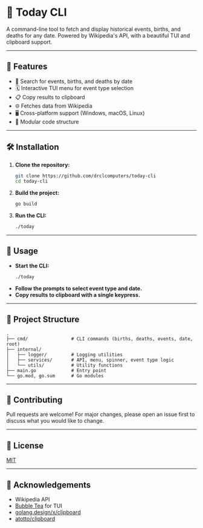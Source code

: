 # 📅 Today CLI

A command-line tool to fetch and display historical events, births, and deaths for any date. Powered by Wikipedia's API, with a beautiful TUI and clipboard support.

---

## 🚀 Features

- 🔎 Search for events, births, and deaths by date
- 🗓️ Interactive TUI menu for event type selection
- 📋 Copy results to clipboard
- 🌐 Fetches data from Wikipedia
- 🖥️ Cross-platform support (Windows, macOS, Linux)
- 🧩 Modular code structure

---

## 🛠️ Installation

1. **Clone the repository:**
   ```sh
   git clone https://github.com/drclcomputers/today-cli
   cd today-cli
   ```
2. **Build the project:**
   ```sh
   go build
   ```
3. **Run the CLI:**
   ```sh
   ./today
   ```

---

## 📝 Usage

- **Start the CLI:**
  ```sh
  ./today
  ```
- **Follow the prompts to select event type and date.**
- **Copy results to clipboard with a single keypress.**

---

## 📂 Project Structure

```
.
├── cmd/                # CLI commands (births, deaths, events, date, root)
├── internal/
│   ├── logger/         # Logging utilities
│   ├── services/       # API, menu, spinner, event type logic
│   └── utils/          # Utility functions
├── main.go             # Entry point
└── go.mod, go.sum      # Go modules
```

---

## 🤝 Contributing

Pull requests are welcome! For major changes, please open an issue first to discuss what you would like to change.

---

## 📜 License

[MIT](LICENSE)

---

## 🙏 Acknowledgements

- Wikipedia API
- [Bubble Tea](https://github.com/charmbracelet/bubbletea) for TUI
- [golang.design/x/clipboard](https://github.com/golang-design/clipboard)
- [atotto/clipboard](https://github.com/atotto/clipboard)
